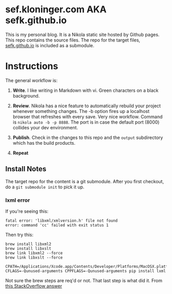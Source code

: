 # sef.kloninger.com AKA sefk.github.io 

This is my personal blog. It is a Nikola static site hosted by
Github pages.  This repo contains the source files. The repo for
the target files, [sefk.github.io](http://github.com/sefk/sefk.github.io)
is included as a submodule.

# Instructions

The general workflow is:

1. **Write**. I like writing in Markdown with vi. Green characters on a
   black background. 

2. **Review**. Nikola has a nice feature to automatically rebuild your
   project whenever something changes.  The -b option fires up a
   localhost browser that refreshes with every save.  Very nice
   workflow.  Command is ```nikola auto -b -p 8888```. The port
   is in case the default port (8000) collides your dev environment.

3. **Publish**.  Check in the changes to this repo and the ```output``` 
   subdirectory which has the build products.

4. **Repeat**


## Install Notes

The target repo for the content is a git submodule. After you first checkout, do a
```git submodule init``` to pick it up.

### lxml error

If you're seeing this:

    fatal error: 'libxml/xmlversion.h' file not found
    error: command 'cc' failed with exit status 1

Then try this:

    brew install libxml2
    brew install libxslt
    brew link libxml2 --force
    brew link libxslt --force

    CPATH=/Applications/Xcode.app/Contents/Developer/Platforms/MacOSX.platform/Developer/SDKs/MacOSX10.9.sdk/usr/include/libxml2 CFLAGS=-Qunused-arguments CPPFLAGS=-Qunused-arguments pip install lxml

Not sure the brew steps are req'd or not. That last step is what did it. From [this StackOverflow answer](http://stackoverflow.com/questions/19548011/cannot-install-lxml-on-mac-os-x-10-9) 
